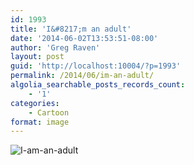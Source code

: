 ```yaml
---
id: 1993
title: 'I&#8217;m an adult'
date: '2014-06-02T13:53:51-08:00'
author: 'Greg Raven'
layout: post
guid: 'http://localhost:10004/?p=1993'
permalink: /2014/06/im-an-adult/
algolia_searchable_posts_records_count:
    - '1'
categories:
    - Cartoon
format: image
---
```


![I-am-an-adult](https://www.gregraven.us/_assets/img/2014/06/I-am-an-adult.jpg)